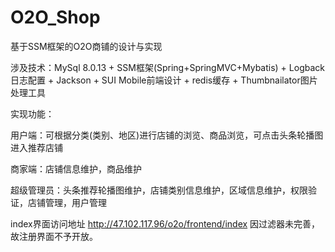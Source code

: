 # O2O_Shop
基于SSM框架的O2O商铺的设计与实现

涉及技术：MySql 8.0.13 + SSM框架(Spring+SpringMVC+Mybatis) + Logback日志配置 + Jackson + SUI Mobile前端设计 + redis缓存 + Thumbnailator图片处理工具

实现功能：

用户端：可根据分类(类别、地区)进行店铺的浏览、商品浏览，可点击头条轮播图进入推荐店铺

商家端：店铺信息维护，商品维护

超级管理员：头条推荐轮播图维护，店铺类别信息维护，区域信息维护，权限验证，店铺管理，用户管理

index界面访问地址 http://47.102.117.96/o2o/frontend/index
因过滤器未完善，故注册界面不予开放。
